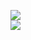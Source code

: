 [![](https://img.shields.io/badge/Made%20With-Github%20Spray-lightgrey.svg?style=for-the-badge&logo=github)](https://github.com/Annihil/github-spray#26852)  
[![](https://i.imgur.com/2DrTn0Z.gif)](https://github.com/Annihil/github-spray)
